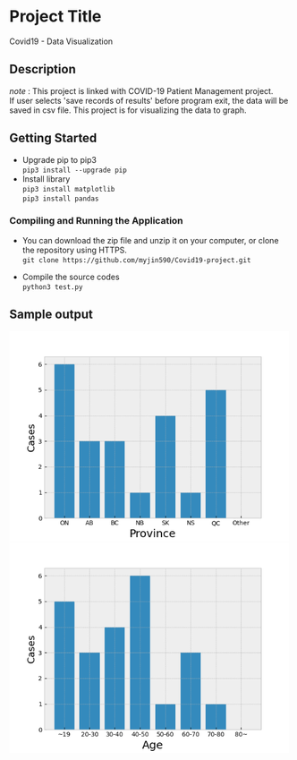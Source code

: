 # Project Title
Covid19 - Data Visualization

## Description
*note* : This project is linked with COVID-19 Patient Management project.\
If user selects 'save records of results' before program exit, the data will be saved in csv file.
This project is for visualizing the data to graph.

## Getting Started
* Upgrade pip to pip3\
`pip3 install --upgrade pip`
* Install library\
`pip3 install matplotlib`\
`pip3 install pandas`

### Compiling and Running the Application
* You can download the zip file and unzip it on your computer, or clone the repository using HTTPS.\
`git clone https://github.com/myjin590/Covid19-project.git`

* Compile the source codes\
`python3 test.py`

## Sample output

<img src="/image/result_prv.png" width="500px"></img><br>
<img src="/image/result_age.png" width="500px"></img><br>
